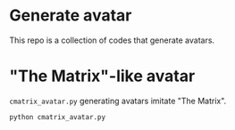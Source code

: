Generate avatar
===
This repo is a collection of codes that generate avatars.

# "The Matrix"-like avatar
`cmatrix_avatar.py` generating avatars imitate "The Matrix".

```shell
python cmatrix_avatar.py
```